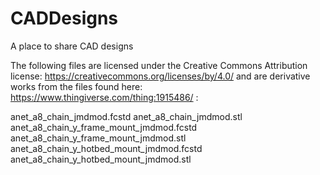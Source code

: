 # CADDesigns
A place to share CAD designs

The following files are licensed under the Creative Commons Attribution license: https://creativecommons.org/licenses/by/4.0/ and are derivative works from the files found here: https://www.thingiverse.com/thing:1915486/ :

anet_a8_chain_jmdmod.fcstd
anet_a8_chain_jmdmod.stl
anet_a8_chain_y_frame_mount_jmdmod.fcstd
anet_a8_chain_y_frame_mount_jmdmod.stl
anet_a8_chain_y_hotbed_mount_jmdmod.fcstd
anet_a8_chain_y_hotbed_mount_jmdmod.stl
